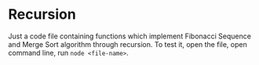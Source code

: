 # Recursion

Just a code file containing functions which implement Fibonacci Sequence and Merge Sort algorithm through recursion. To test it, open the file, open command line, run `node <file-name>`.
